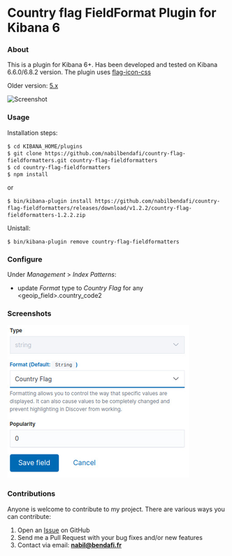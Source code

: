 # Country flag FieldFormat Plugin for Kibana 6

### About
This is a plugin for Kibana 6+. Has been developed and tested on Kibana 6.6.0/6.8.2 version. The plugin uses [flag-icon-css](https://github.com/lipis/flag-icon-css)

Older version:
 [5.x](https://github.com/nabilbendafi/country-flag-fieldformatters/tree/5.x)

![Screenshot](https://raw.githubusercontent.com/nabilbendafi/country-flag-fieldformatters/master/images/country.jpg)

### Usage
Installation steps:
```
$ cd KIBANA_HOME/plugins
$ git clone https://github.com/nabilbendafi/country-flag-fieldformatters.git country-flag-fieldformatters
$ cd country-flag-fieldformatters
$ npm install
```
or
```
$ bin/kibana-plugin install https://github.com/nabilbendafi/country-flag-fieldformatters/releases/download/v1.2.2/country-flag-fieldformatters-1.2.2.zip
```

Unistall:
```
$ bin/kibana-plugin remove country-flag-fieldformatters
```

### Configure
Under _Management_ > _Index Patterns_:
 * update *Format* type to *Country Flag* for any <geoip_field>.country_code2

### Screenshots
![Screenshot](https://raw.githubusercontent.com/nabilbendafi/country-flag-fieldformatters/master/images/configuration.jpg)

### Contributions
Anyone is welcome to contribute to my project. There are various ways you can contribute:

1. Open an [Issue](https://github.com/nabilbendafi/country-flag-fieldformatters/issues) on GitHub
2. Send me a Pull Request with your bug fixes and/or new features
3. Contact via email: **nabil@bendafi.fr**
